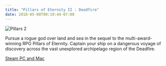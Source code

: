 ```yaml
---
title: "Pillars of Eternity II : Deadfire"
date: 2018-05-08T00:19:44-07:00
---
```


![Pillars 2](/images/pillars2.jpg)

Pursue a rogue god over land and sea in the sequel to the multi-award-winning RPG Pillars of Eternity. Captain your ship on a dangerous voyage of discovery across the vast unexplored archipelago region of the Deadfire.

[Steam PC and Mac](http://store.steampowered.com/app/560130/Pillars_of_Eternity_II_Deadfire/)
